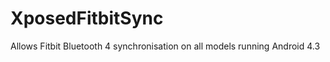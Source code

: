 XposedFitbitSync
================

Allows Fitbit Bluetooth 4 synchronisation on all models running Android 4.3
